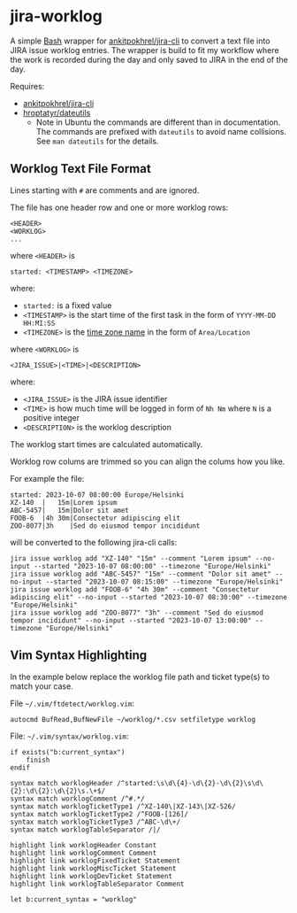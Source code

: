 # jira-worklog

A simple [Bash](https://www.gnu.org/software/bash/) wrapper for [ankitpokhrel/jira-cli](https://github.com/ankitpokhrel/jira-cli) to convert a text file into JIRA issue worklog entries. The wrapper is build to fit my workflow where the work is recorded during the day and only saved to JIRA in the end of the day.

Requires:

* [ankitpokhrel/jira-cli](https://github.com/ankitpokhrel/jira-cli)
* [hroptatyr/dateutils](https://github.com/hroptatyr/dateutils)
  * Note in Ubuntu the commands are different than in documentation. The commands are prefixed with `dateutils` to avoid name collisions. See `man dateutils` for the details.
  
## Worklog Text File Format

Lines starting with `#` are comments and are ignored.

The file has one header row and one or more worklog rows:
```
<HEADER>
<WORKLOG>
...
```

where `<HEADER>` is
```
started: <TIMESTAMP> <TIMEZONE>
```

where:

* `started:` is a fixed value
* `<TIMESTAMP>` is the start time of the first task in the form of `YYYY-MM-DD HH:MI:SS`
* `<TIMEZONE>` is the [time zone name](https://en.wikipedia.org/wiki/Tz_database#Names_of_time_zones) in the form of `Area/Location`

where `<WORKLOG>` is
```
<JIRA_ISSUE>|<TIME>|<DESCRIPTION>
```

where:

* `<JIRA_ISSUE>` is the JIRA issue identifier
* `<TIME>` is how much time will be logged in form of `Nh Nm` where `N` is a positive integer
* `<DESCRIPTION>` is the worklog description

The worklog start times are calculated automatically.

Worklog row colums are trimmed so you can align the colums how you like.

For example the file:
```
started: 2023-10-07 08:00:00 Europe/Helsinki
XZ-140  |   15m|Lorem ipsum
ABC-5457|   15m|Dolor sit amet
FOOB-6  |4h 30m|Consectetur adipiscing elit
ZOO-8077|3h    |Sed do eiusmod tempor incididunt
```

will be converted to the following jira-cli calls:
```
jira issue worklog add "XZ-140" "15m" --comment "Lorem ipsum" --no-input --started "2023-10-07 08:00:00" --timezone "Europe/Helsinki"
jira issue worklog add "ABC-5457" "15m" --comment "Dolor sit amet" --no-input --started "2023-10-07 08:15:00" --timezone "Europe/Helsinki"
jira issue worklog add "FOOB-6" "4h 30m" --comment "Consectetur adipiscing elit" --no-input --started "2023-10-07 08:30:00" --timezone "Europe/Helsinki"
jira issue worklog add "ZOO-8077" "3h" --comment "Sed do eiusmod tempor incididunt" --no-input --started "2023-10-07 13:00:00" --timezone "Europe/Helsinki"
```

## Vim Syntax Highlighting

In the example below replace the worklog file path and ticket type(s) to match your case.

File `~/.vim/ftdetect/worklog.vim`:
```
autocmd BufRead,BufNewFile ~/worklog/*.csv setfiletype worklog
```

File: `~/.vim/syntax/worklog.vim`:
```
if exists("b:current_syntax")
    finish
endif

syntax match worklogHeader /^started:\s\d\{4}-\d\{2}-\d\{2}\s\d\{2}:\d\{2}:\d\{2}\s.\+$/
syntax match worklogComment /^#.*/
syntax match worklogTicketType1 /^XZ-140\|XZ-143\|XZ-526/
syntax match worklogTicketType2 /^FOOB-[126]/
syntax match worklogTicketType3 /^ABC-\d\+/
syntax match worklogTableSeparator /|/

highlight link worklogHeader Constant
highlight link worklogComment Comment
highlight link worklogFixedTicket Statement
highlight link worklogMiscTicket Statement
highlight link worklogDevTicket Statement
highlight link worklogTableSeparator Comment

let b:current_syntax = "worklog"
```
